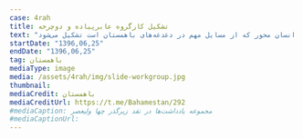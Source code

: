 ```yaml
---
case: 4rah
title: تشکیل کارگروه عابرپیاده و دوچرخه
text: "کارگروه جدید باهمستان با عنوان «پیاده و دوچرخه» شروع به کار کرد. این کارگروه در راستای مساله عابر پیاده و شهر انسان محور که از مسايل مهم در دغدغه‌های باهمستان است تشکیل می‌شود. "
startDate: "1396,06,25"
endDate: "1396,06,25"
tag: باهمستان
mediaType: image
media: /assets/4rah/img/slide-workgroup.jpg
thumbnail:
mediaCredit: باهمستان
mediaCreditUrl: https://t.me/Bahamestan/292
#mediaCaption: مجموعه یادداشت‌ها در نقد زیرگذر چها ولیعصر
#mediaCaptionUrl:
---
```

